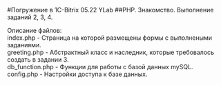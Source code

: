 #Погружение в 1C-Bitrix 05.22 YLab
##PHP. Знакомство. 
Выполнение заданий 2, 3, 4.  

Описание файлов:  
index.php - Страница на которой размещены формы с выполнеными заданиями.  
greeting.php - Абстрактный класс и наследник, которые требовалось создать в задании 3.  
db_function.php - Функции для работы с базой данных mySQL.  
config.php - Настройки доступа к базе данных.


